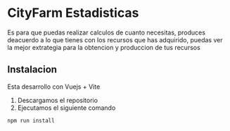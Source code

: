 # CityFarm Estadisticas
 
Es para que puedas realizar calculos de cuanto necesitas, produces deacuerdo
a lo que tienes con los recursos que has adquirido, puedas ver la mejor
extrategia para la obtencion y produccion de tus recursos


## Instalacion 

Esta desarrollo con Vuejs + Vite

1. Descargamos el repositorio
2. Ejecutamos el siguiente comando
```
npm run install
```

